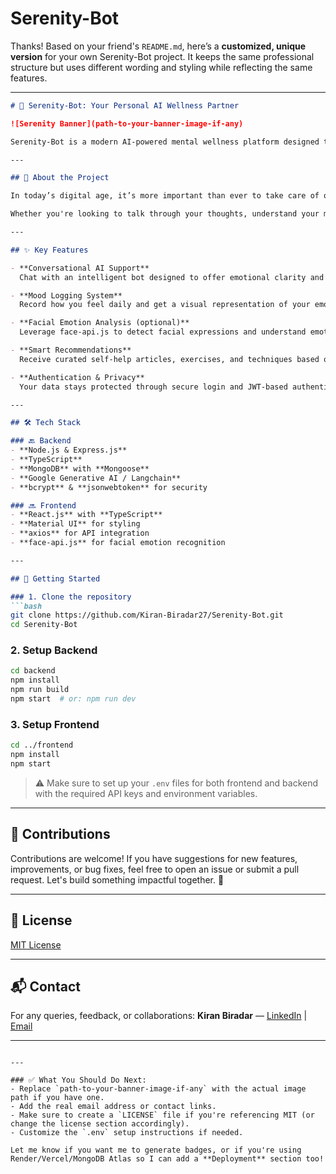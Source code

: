 # Serenity-Bot
Thanks! Based on your friend's `README.md`, here’s a **customized, unique version** for your own Serenity-Bot project. It keeps the same professional structure but uses different wording and styling while reflecting the same features.

---

````markdown
# 🌿 Serenity-Bot: Your Personal AI Wellness Partner

![Serenity Banner](path-to-your-banner-image-if-any)

Serenity-Bot is a modern AI-powered mental wellness platform designed to offer emotional support, mood tracking, and tailored resources — all within a user-friendly interface.

---

## 🧠 About the Project

In today’s digital age, it’s more important than ever to take care of our mental health. Serenity-Bot aims to be your virtual companion, helping you reflect on your emotions, analyze patterns, and explore ways to manage your well-being effectively.

Whether you're looking to talk through your thoughts, understand your moods better, or get personalized wellness content — Serenity-Bot is here for you.

---

## ✨ Key Features

- **Conversational AI Support**  
  Chat with an intelligent bot designed to offer emotional clarity and mental health insights.

- **Mood Logging System**  
  Record how you feel daily and get a visual representation of your emotional trends over time.

- **Facial Emotion Analysis (optional)**  
  Leverage face-api.js to detect facial expressions and understand emotional signals from your face.

- **Smart Recommendations**  
  Receive curated self-help articles, exercises, and techniques based on your emotional patterns.

- **Authentication & Privacy**  
  Your data stays protected through secure login and JWT-based authentication.

---

## 🛠️ Tech Stack

### 🔙 Backend
- **Node.js & Express.js**
- **TypeScript**
- **MongoDB** with **Mongoose**
- **Google Generative AI / Langchain**
- **bcrypt** & **jsonwebtoken** for security

### 🔜 Frontend
- **React.js** with **TypeScript**
- **Material UI** for styling
- **axios** for API integration
- **face-api.js** for facial emotion recognition

---

## 🚀 Getting Started

### 1. Clone the repository
```bash
git clone https://github.com/Kiran-Biradar27/Serenity-Bot.git
cd Serenity-Bot
````

### 2. Setup Backend

```bash
cd backend
npm install
npm run build
npm start  # or: npm run dev
```

### 3. Setup Frontend

```bash
cd ../frontend
npm install
npm start
```

> ⚠️ Make sure to set up your `.env` files for both frontend and backend with the required API keys and environment variables.

---

## 🤝 Contributions

Contributions are welcome! If you have suggestions for new features, improvements, or bug fixes, feel free to open an issue or submit a pull request. Let's build something impactful together. 💙

---

## 📄 License

[MIT License](LICENSE)

---

## 📬 Contact

For any queries, feedback, or collaborations:
**Kiran Biradar** — [LinkedIn](https://www.linkedin.com/in/kiran-biradar27) | [Email](mailto:your-email@example.com)

---

```

---

### ✅ What You Should Do Next:
- Replace `path-to-your-banner-image-if-any` with the actual image path if you have one.
- Add the real email address or contact links.
- Make sure to create a `LICENSE` file if you're referencing MIT (or change the license section accordingly).
- Customize the `.env` setup instructions if needed.

Let me know if you want me to generate badges, or if you're using Render/Vercel/MongoDB Atlas so I can add a **Deployment** section too!
```
